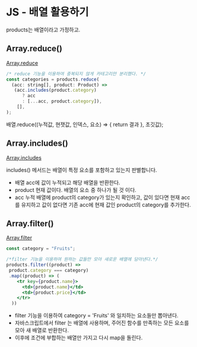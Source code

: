 # JS - 배열 활용하기

products는 배열이라고 가정하고.

## Array.reduce()

[Array.reduce](https://developer.mozilla.org/en-US/docs/Web/JavaScript/Reference/Global_Objects/Array/reduce)

```jsx
/* reduce 기능을 이용하여 중복되지 않게 카테고리만 분리했다. */
const categories = products.reduce(
  (acc: string[], product: Product) =>
   (acc.includes(product.category)
      ? acc
      : [...acc, product.category]),
    [],
);
```

배열.reduce((누적값, 현잿값, 인덱스, 요소) => { return 결과 }, 초깃값);

## Array.includes()

[Array.includes](https://developer.mozilla.org/en-US/docs/Web/JavaScript/Reference/Global_Objects/Array/includes)

includes() 메서드는 배열이 특정 요소를 포함하고 있는지 판별합니다.

- 배열 acc에 값이 누적되고 해당 배열을 반환한다.
- product 현재 값이다. 배열의 요소 중 하나가 될 것 이다.
- acc 누적 배열에 product의 category가 있는지 확인하고, 값이 있다면 현재 acc를 유지하고 값이 없다면 기존 acc에 현재 값인 product의 category를 추가한다.

## Array.filter()

[Array.filter](https://developer.mozilla.org/en-US/docs/Web/JavaScript/Reference/Global_Objects/Array/filter)

```jsx
const category = "Fruits";

/*filter 기능을 이용하여 원하는 값들만 모아 새로운 배열에 담아낸다.*/
products.filter((product) =>
 product.category === category)
 .map((product) => (
    <tr key={product.name}>
      <td>{product.name}</td>
      <td>{product.price}</td>
    </tr>
  ))
```

- filter 기능을 이용하여 category = 'Fruits' 와 일치하는 요소들만 뽑아낸다.
- 자바스크립트에서 filter 는 배열에 사용하며, 주어진 함수를 만족하는 모든 요소를 모아 새 배열로 반환한다.
- 이후에 조건에 부합하는 배열만 가지고 다시 map을 돌린다.
